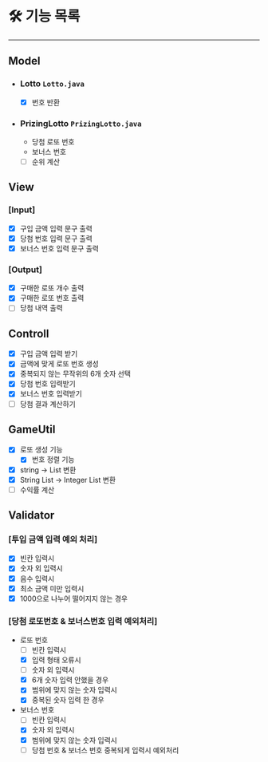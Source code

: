 # ****🛠 기능 목록****

---

## Model

- ### Lotto `Lotto.java`
  - [X] 번호 반환

- ### PrizingLotto `PrizingLotto.java`
  - 당첨 로또 번호
  - 보너스 번호
  - [ ] 순위 계산

## View
### [Input]
- [X] 구입 금액 입력 문구 출력
- [X] 당첨 번호 입력 문구 출력
- [X] 보너스 번호 입력 문구 출력

### [Output]
- [X] 구매한 로또 개수 출력
- [X] 구매한 로또 번호 출력
- [ ] 당첨 내역 출력

## Controll
- [X] 구입 금액 입력 받기
- [X] 금액에 맞게 로또 번호 생성
- [X] 중복되지 않는 무작위의 6개 숫자 선택
- [X] 당첨 번호 입력받기
- [X] 보너스 번호 입력받기
- [ ] 당첨 결과 계산하기

## GameUtil
- [X] 로또 생성 기능
  - [X] 번호 정렬 기능
- [X] string -> List<String> 변환
- [X] String List -> Integer List 변환
- [ ] 수익률 계산

## Validator
### [투입 금액 입력 예외 처리]
- [X] 빈칸 입력시
- [X] 숫자 외 입력시
- [X] 음수 입력시
- [X] 최소 금액 미만 입력시
- [X] 1000으로 나누어 떨어지지 않는 경우

### [당첨 로또번호 & 보너스번호 입력 예외처리]
- 로또 번호
  - [ ] 빈칸 입력시
  - [X] 입력 형태 오류시
  - [ ] 숫자 외 입력시
  - [X] 6개 숫자 입력 안했을 경우
  - [X] 범위에 맞지 않는 숫자 입력시 
  - [X] 중복된 숫자 입력 한 경우
- 보너스 번호
  - [ ] 빈칸 입력시
  - [X] 숫자 외 입력시
  - [X] 범위에 맞지 않는 숫자 입력시
  - [ ] 당첨 번호 & 보너스 번호 중복되게 입력시 예외처리